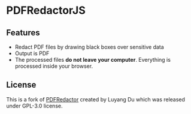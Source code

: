 # PDFRedactorJS

## Features

* Redact PDF files by drawing black boxes over sensitive data
* Output is PDF
* The processed files **do not leave your computer**. Everything is processed inside your browser.

## License

This is a fork of [PDFRedactor](https://github.com/ldu2/PDFRedactor/) created by Luyang Du which was released under GPL-3.0 license.


